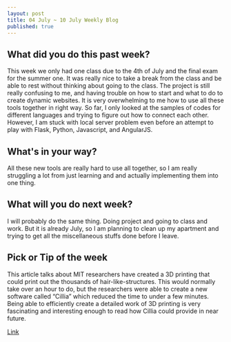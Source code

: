 ```yaml
---
layout: post
title: 04 July ~ 10 July Weekly Blog
published: true
---
```

## What did you do this past week?
This week we only had one class due to the 4th of July and the final exam for the summer one. It was really nice to take a break from the class and be able to rest without thinking about going to the class. The project is still really confusing to me, and having trouble on how to start and what to do to create dynamic websites. It is very overwhelming to me how to use all these tools together in right way. So far, I only looked at the samples of codes for different languages and trying to figure out how to connect each other. However, I am stuck with local server problem even before an attempt to play with Flask, Python, Javascript, and AngularJS. 

## What's in your way?
All these new tools are really hard to use all together, so I am really struggling a lot from just learning and and actually implementing them into one thing.

## What will you do next week?
I will probably do the same thing. Doing project and going to class and work. But it is already July, so I am planning to clean up my apartment and trying to get all the miscellaneous stuffs done before I leave.

## Pick or Tip of the week
This article talks about MIT researchers have created a 3D printing that could print out the thousands of hair-like-structures. This would normally take over an hour to do, but the researchers were able to create a new software called “Cillia” which reduced the time to under a few minutes. Being able to efficiently create a detailed work of 3D printing is very fascinating and interesting enough to read how Cillia could provide in near future.

<a href="https://www.sciencedaily.com/releases/2016/06/160617140606.html">Link </a>
